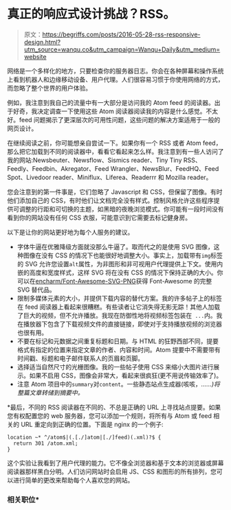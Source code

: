 # 真正的响应式设计挑战？RSS。

> 原文：<https://begriffs.com/posts/2016-05-28-rss-responsive-design.html?utm_source=wanqu.co&utm_campaign=Wanqu+Daily&utm_medium=website>

网络是一个多样化的地方，只要检查你的服务器日志。你会在各种屏幕和操作系统上看到机器人和边缘移动设备、用户代理。人们很容易习惯于你使用网络的方式，而忽略了整个世界的用户体验。

例如，我注意到我自己的流量中有一大部分是访问我的 Atom feed 的阅读器。出于好奇，我决定调查一下使用这些 Atom 阅读器阅读我的内容是什么感觉。不太好。feed 问题揭示了更深层次的可用性问题，这些问题的解决方案适用于一般的网页设计。

在继续阅读之前，你可能想亲自尝试一下。如果你有一个 RSS 或者 Atom feed，那么把它加载到不同的阅读器中，看看它看起来怎么样。我注意到有一些人访问了我的网站:Newsbeuter、Newsflow、Sismics reader、Tiny Tiny RSS、Feedly、Feedbin、Akregator、Feed Wrangler、NewsBlur、FeedHQ、Feed Spot、Livedoor reader、Miniflux、Liferea、Readerrr 和 Mozilla reader。

您会注意到的第一件事是，它们忽略了 Javascript 和 CSS，但保留了图像。有时他们添加自己的 CSS，有时他们让文档完全没有样式。控制风格允许这些程序提供可调整的行距和可切换的主题，如黑暗的夜晚浏览模式。你可能有一段时间没有看到你的网站没有任何 CSS 衣服，可能意识到它需要去标记健身房。

以下是让你的网站更好地为每个人服务的建议。

*   字体牛逼在优雅降级方面就没那么牛逼了。取而代之的是使用 SVG 图像，这种图像在没有 CSS 的情况下也能很好地调整大小。事实上，加载带有`img`标签的 SVG 允许您设置`alt`属性，为非图形和非可视用户代理提供上下文。使用内嵌的高度和宽度样式，这样 SVG 将在没有 CSS 的情况下保持正确的大小。你可以在[encharm/Font-Awesome-SVG-PNG](https://github.com/encharm/Font-Awesome-SVG-PNG)获得 Font-Awesome 的完整 SVG 替代品。
*   限制多媒体元素的大小，并提供下载内容的替代方案。我的许多帖子上的标签在 feed 阅读器上看起来很糟糕。有些读者让它消失得无影无踪！其他人加载了巨大的视频，但不允许播放。我现在防御性地将视频标签包装在` ...`内。我在播放器下包含了下载视频文件的直接链接，即使对于支持播放视频的浏览器也很有用。
*   不要在标记和元数据之间重复标题和日期。与 HTML 的狂野西部不同，提要格式有指定的位置来指定文章的作者、内容和时间。Atom 提要中不需要带有时间戳、标题和电子邮件联系人的页眉和页脚。
*   选择适当自然尺寸的光栅图像。我的一些帖子使用 CSS 来缩小大图片进行展示。如果不启用 CSS，图像会非常大，看起来很疯狂(更不用说传输效率了)。
*   注意 Atom 项目中的`summary`对`content`。一些静态站点生成器(咳咳，*……)将整篇文章转储到摘要中。*

 *最后，不同的 RSS 阅读器在不同的、不总是正确的 URL 上寻找站点提要。如果您有权配置您的 web 服务器，您可以添加一个规则，将所有与 Atom 或 feed 相关的 URL 重定向到正确的位置。下面是 nginx 的一个例子:

```
location ~* ^/atom$|(.[./]atom|[./]feed)(.xml)?$ {
  return 301 /atom.xml;
}
```

这个实验让我看到了用户代理的能力。它不像全浏览器和基于文本的浏览器或屏幕阅读器那样黑白分明。人们访问网站时会启用 JS、CSS 和图形的所有排列，您可以进行简单的更改来帮助每个人喜欢您的网站。

### 相关职位*